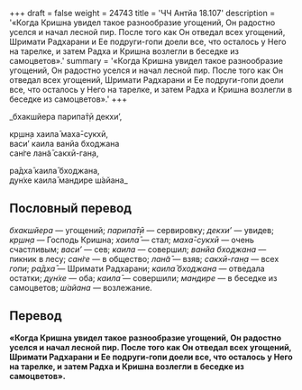 +++
draft = false
weight = 24743
title = 'ЧЧ Антйа 18.107'
description = '«Когда Кришна увидел такое разнообразие угощений, Он радостно уселся и начал лесной пир. После того как Он отведал всех угощений, Шримати Радхарани и Ее подруги-гопи доели все, что осталось у Него на тарелке, и затем Радха и Кришна возлегли в беседке из самоцветов».'
summary = '«Когда Кришна увидел такое разнообразие угощений, Он радостно уселся и начал лесной пир. После того как Он отведал всех угощений, Шримати Радхарани и Ее подруги-гопи доели все, что осталось у Него на тарелке, и затем Радха и Кришна возлегли в беседке из самоцветов».'
+++

_бхакшйера парипа̄т̣ӣ декхи’,  
  
кр̣шн̣а хаила̄ маха̄-сукхӣ,  
васи’ каила ванйа бходжана  
сан̇ге лан̃а̄ сакхӣ-ган̣а,  
  
ра̄дха̄ каила̄ бходжана,  
дун̇хе каила̄ мандире ш́айана_

## Пословный перевод

_бхакшйера_ — угощений; _парипа̄т̣ӣ_ — сервировку; _декхи’_ — увидев; _кр̣шн̣а_ — Господь Кришна; _хаила̄_ — стал; _маха̄_\-_сукхӣ_ — очень счастливым; _васи’_ — сев; _каила_ — совершил; _ванйа_ _бходжана_ — пикник в лесу; _сан̇ге_ — в общество; _лан̃а̄_ — взяв; _сакхӣ_\-_ган̣а_ — всех _гопи_; _ра̄дха̄_ — Шримати Радхарани; _каила̄_ _бходжана_ — отведала остатки; _дун̇хе_ — оба; _каила̄_ — совершили; _мандире_ — в беседке из самоцветов; _ш́айана_ — возлежание.

## Перевод

**«Когда Кришна увидел такое разнообразие угощений, Он радостно уселся и начал лесной пир. После того как Он отведал всех угощений, Шримати Радхарани и Ее подруги-гопи доели все, что осталось у Него на тарелке, и затем Радха и Кришна возлегли в беседке из самоцветов».**
